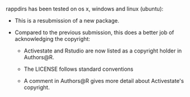 rappdirs has been tested on os x, windows and linux (ubuntu):

* This is a resubmission of a new package.

* Compared to the previous submission, this does a better job of 
  acknowledging the copyright:
  
    * Activestate and Rstudio are now listed as a copyright holder in Authors@R.
    
    * The LICENSE follows standard conventions
    
    * A comment in Authors@R gives more detail about Activestate's copyright.
